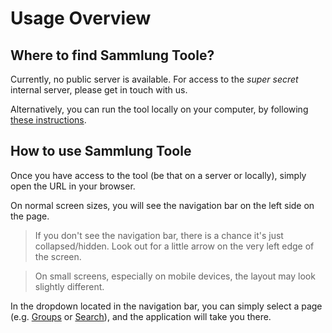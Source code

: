 # Usage Overview


## Where to find Sammlung Toole?

Currently, no public server is available. For access to the *super secret* internal server, please get in touch with us.

Alternatively, you can run the tool locally on your computer, by following [these instructions](../advanced-usage.md).


## How to use Sammlung Toole

Once you have access to the tool (be that on a server or locally), simply open the URL in your browser.

On normal screen sizes, you will see the navigation bar on the left side on the page.

> If you don't see the navigation bar, there is a chance it's just collapsed/hidden. Look out for a little arrow on the very left edge of the screen.


> On small screens, especially on mobile devices, the layout may look slightly different.

In the dropdown located in the navigation bar, you can simply select a page (e.g. [Groups](groups.md) or [Search](search.md)), and the application will take you there.
